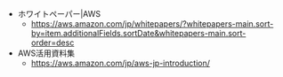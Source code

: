 - ホワイトペーパー|AWS
    - https://aws.amazon.com/jp/whitepapers/?whitepapers-main.sort-by=item.additionalFields.sortDate&whitepapers-main.sort-order=desc
- AWS活用資料集
    - https://aws.amazon.com/jp/aws-jp-introduction/